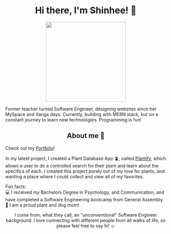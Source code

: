 ### <h1 align="center">Hi there, I'm Shinhee! 👋</h1>

<p align="center"><img src="https://media.giphy.com/media/YrZECW1GgBkqat6F0B/giphy.gif" width="250" height="250"/></p>

Former teacher turned Software Engineer, designing websites since her MySpace and Xanga days. Currently, building with MERN stack, but on a constant journey to learn new technologies. Programming is fun!

<h2 align="center">About me 💭</h2>

Check out my [Portfolio](https://shinheep.github.io/)!

In my latest project, I created a Plant Database App 🪴, called [Plantify](https://shinheep.github.io/Plantify/#/), which allows a user to do a controlled search for their plant and learn about the specifics of each. I created this project purely out of my love for plants, and wanting a place where I could collect and view all of my favorites.

Fun facts: <br>
💻 I received my Bachelors Degree in Psychology, and Communication, and have completed a Software Engineering bootcamp from General Assembly. <br>
🐶 I am a proud plant and dog mom!

<p align="center">I come from, what they call, an "unconventional" Software Engineer background. I love connecting with different people from all walks of life, so please feel free to say hi! ☺️</p>

<!--
**shinheep/shinheep** is a ✨ _special_ ✨ repository because its `README.md` (this file) appears on your GitHub profile.

Here are some ideas to get you started:

- 🔭 I’m currently working on ...
- 🌱 I’m currently learning ...
- 👯 I’m looking to collaborate on ...
- 🤔 I’m looking for help with ...
- 💬 Ask me about ...
- 📫 How to reach me: ...
- 😄 Pronouns: ...
- ⚡ Fun fact: ...
-->
